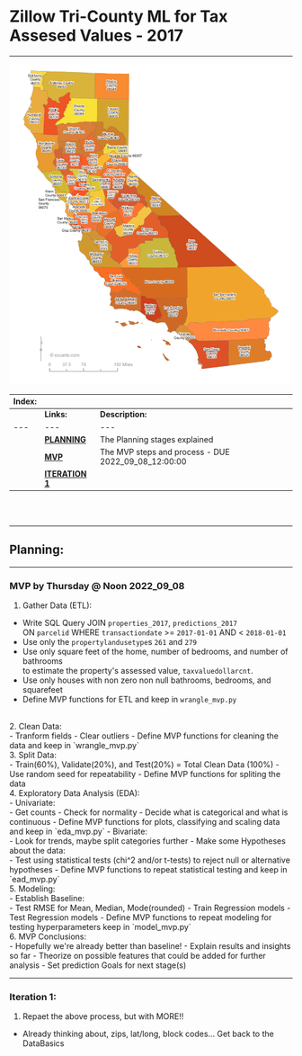 # Zillow Tri-County ML for Tax Assesed Values - 2017
___

![California with FIPS](https://raw.githubusercontent.com/David-Howell/zillow-tricounty-2017/main/california_fips_codes.png "California with FIPS")

|**Index:**|  |  |
|---|---|---|
| |**Links:**|**Description:**|
|---|---|---|
| |[__PLANNING__](#PLANNING)| The Planning stages explained|
| |[__MVP__](#MVP)| The MVP steps and process - DUE 2022_09_08_12:00:00|
| |[__ITERATION 1__](#ITTER_1)
<br><br>

<a id="PLANNING"></a>

<div class="alert alert-block alert-info">
</div>

***


## Planning:<br>

<a id="MVP"></a>

<div class="alert alert-block alert-info">
</div>

***

### MVP by Thursday @ Noon 2022_09_08<br>

1. Gather Data (ETL):<br>
  - Write SQL Query JOIN `properties_2017`, `predictions_2017` <br>ON `parcelid` WHERE `transactiondate` >= `2017-01-01` AND < `2018-01-01`
  - Use only the `propertylandusetype`s `261` and `279`
  - Use only square feet of the home, number of bedrooms, and number of bathrooms <br>to estimate the property's assessed value, `taxvaluedollarcnt`.
  - Use only houses with non zero non null bathrooms, bedrooms, and squarefeet
  - Define MVP functions for ETL and keep in `wrangle_mvp.py` 
<br>
2. Clean Data:<br>
  - Tranform fields
  - Clear outliers
  - Define MVP functions for cleaning the data and keep in `wrangle_mvp.py`
<br>
3. Split Data:<br>
  - Train(60%), Validate(20%), and Test(20%) = Total Clean Data (100%)
  - Use random seed for repeatability
  - Define MVP functions for spliting the data 
<br>
4. Exploratory Data Analysis (EDA):<br>
  - Univariate:<br>
    - Get counts
    - Check for normality
    - Decide what is categorical and what is continuous
    - Define MVP functions for plots, classifying and scaling data and keep in `eda_mvp.py`
  - Bivariate:<br>
    - Look for trends, maybe split categories further
  - Make some Hypotheses about the data:<br>
    - Test using statistical tests (chi^2 and/or t-tests) to reject null or alternative hypotheses
    - Define MVP functions to repeat statistical testing and keep in `ead_mvp.py`
<br>
5. Modeling:<br>
  - Establish Baseline:<br>
    - Test RMSE for Mean, Median, Mode(rounded)
  - Train Regression models
  - Test Regression models
  - Define MVP functions to repeat modeling for testing hyperparameters keep in `model_mvp.py`
<br>
6. MVP Conclusions:<br>
  - Hopefully we're already better than baseline!
  - Explain results and insights so far
  - Theorize on possible features that could be added for further analysis
  - Set prediction Goals for next stage(s)

<a id="ITTER_1"></a>

<div class="alert alert-block alert-info">
</div>

***
### Iteration 1:<br>

1. Repaet the above process, but with MORE!!
  - Already thinking about, zips, lat/long, block codes... Get back to the DataBasics
  